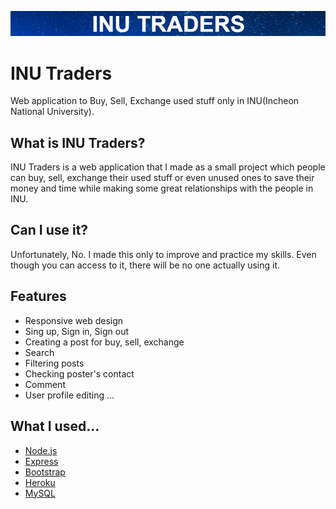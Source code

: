 ![](screenshots/INUTraders_cr.jpg "INU Traders")

# INU Traders

Web application to Buy, Sell, Exchange used stuff only in INU(Incheon National University).

## What is INU Traders?

INU Traders is a web application that I made as a small project which people can buy, sell, exchange their used stuff or even unused ones to save their money and time while making some great relationships with the people in INU.

## Can I use it?

Unfortunately, No.
I made this only to improve and practice my skills.
Even though you can access to it, there will be no one actually using it.


## Features
* Responsive web design
* Sing up, Sign in, Sign out
* Creating a post for buy, sell, exchange
* Search
* Filtering posts
* Checking poster's contact
* Comment
* User profile editing
...


## What I used...

* [Node.js](https://nodejs.org/en/)
* [Express](https://expressjs.com/)
* [Bootstrap](https://getbootstrap.com/)
* [Heroku](https://www.heroku.com/)
* [MySQL](https://www.mysql.com/)
